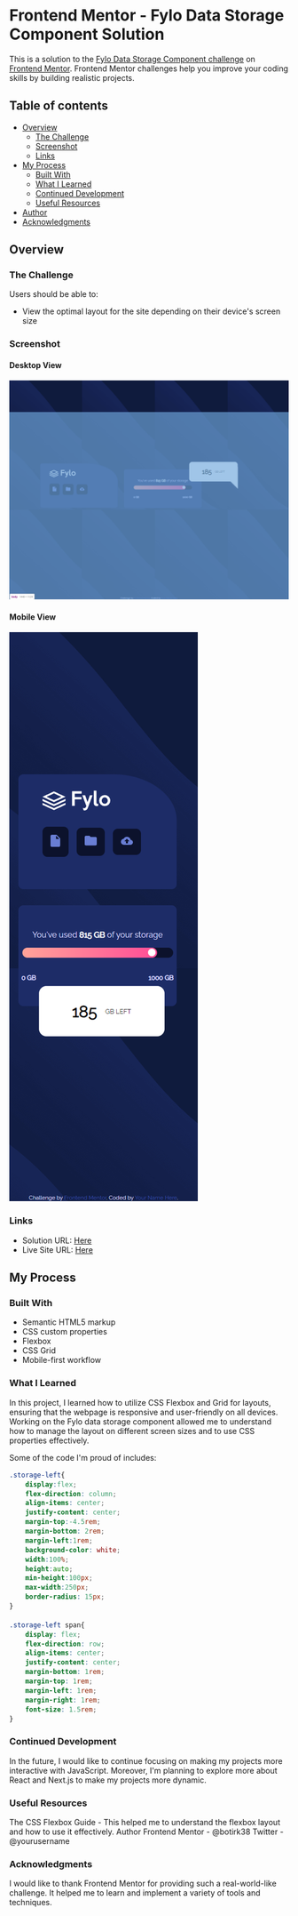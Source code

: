 # Frontend Mentor - Fylo Data Storage Component Solution

This is a solution to the [Fylo Data Storage Component challenge](challenge-link) on [Frontend Mentor](https://www.frontendmentor.io). Frontend Mentor challenges help you improve your coding skills by building realistic projects.

## Table of contents

- [Overview](#overview)
  - [The Challenge](#the-challenge)
  - [Screenshot](#screenshot)
  - [Links](#links)
- [My Process](#my-process)
  - [Built With](#built-with)
  - [What I Learned](#what-i-learned)
  - [Continued Development](#continued-development)
  - [Useful Resources](#useful-resources)
- [Author](#author)
- [Acknowledgments](#acknowledgments)

## Overview

### The Challenge

Users should be able to:

- View the optimal layout for the site depending on their device's screen size

### Screenshot

#### Desktop View
![Desktop View](./screenshots/desktop_view.png)

#### Mobile View
![Mobile View](./screenshots/mobile_view.png)

### Links

- Solution URL: [Here](solution-url)
- Live Site URL: [Here](live-site-url)

## My Process

### Built With

- Semantic HTML5 markup
- CSS custom properties
- Flexbox
- CSS Grid
- Mobile-first workflow

### What I Learned

In this project, I learned how to utilize CSS Flexbox and Grid for layouts, ensuring that the webpage is responsive and user-friendly on all devices. Working on the Fylo data storage component allowed me to understand how to manage the layout on different screen sizes and to use CSS properties effectively.

Some of the code I'm proud of includes:

```css
.storage-left{
    display:flex;
    flex-direction: column;
    align-items: center;
    justify-content: center;
    margin-top:-4.5rem;
    margin-bottom: 2rem;
    margin-left:1rem;
    background-color: white;
    width:100%;
    height:auto;
    min-height:100px;
    max-width:250px;
    border-radius: 15px;
}

.storage-left span{
    display: flex;
    flex-direction: row;
    align-items: center;
    justify-content: center;
    margin-bottom: 1rem;
    margin-top: 1rem;
    margin-left: 1rem;
    margin-right: 1rem;
    font-size: 1.5rem;
}

```
### Continued Development
In the future, I would like to continue focusing on making my projects more interactive with JavaScript. Moreover, I'm planning to explore more about React and Next.js to make my projects more dynamic.

### Useful Resources
The CSS Flexbox Guide - This helped me to understand the flexbox layout and how to use it effectively.
Author
Frontend Mentor - @botirk38
Twitter - @yourusername

### Acknowledgments
I would like to thank Frontend Mentor for providing such a real-world-like challenge. It helped me to learn and implement a variety of tools and techniques.
